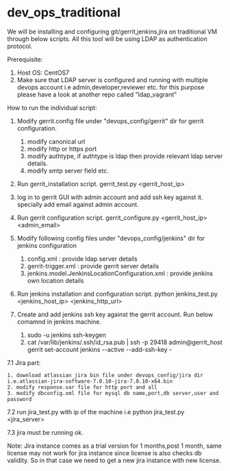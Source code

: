 # dev_ops_traditional

We will be installing and configuring git/gerrit,jenkins,jira on traditional VM through below scripts.
All this tool will be using LDAP as authentication protocol.

Prerequisite: 

1.  Host OS: CentOS7
2.  Make sure that LDAP server is configured and running with multiple devops account i.e
  admin,developer,reviewer etc. for this purpose please have a look at another repo called "ldap_vagrant"

How to run the individual script:

1.  Modify gerrit.config file under "devops_config/gerrit" dir for gerrit configuration.
    1.  modify canonical url
    2.  modify http or https port
    3.  modify authtype, if authtype is ldap then provide relevant ldap server details.
    4.  modify smtp server field etc.
    
2.  Run gerrit_installation script.
    gerrit_test.py  <gerrit_host_ip>

2.  log in to gerrit GUI with admin account and add ssh key against it.
    specially add email against admin account.
 
3.  Run gerrit configuration script.
    gerrit_configure.py <gerrit_host_ip> <admin> <admin_email>

4.  Modify following config files under "devops_config/jenkins" dir for jenkins configuration
    1.  config.xml : provide ldap server details
    2.  gerrit-trigger.xml : provide gerrit server details
    3.  jenkins.model.JenkinsLocationConfiguration.xml : provide jenkins own location details
    
5.  Run jenkins installation and configuration script.
    python jenkins_test.py <jenkins_host_ip> <jenkins_http_url>
6.  Create and add jenkins ssh key against the gerrit account. Run below comamnd in jenkins machine.
    1.  sudo -u jenkins ssh-keygen
    2.  cat /var/lib/jenkins/.ssh/id_rsa.pub | ssh -p 29418 admin@gerrit_host gerrit set-account jenkins --active --add-ssh-key -

7.1  Jira part:

    1. download atlassian jira bin file under devops_config/jira dir i.e.atlassian-jira-software-7.0.10-jira-7.0.10-x64.bin
    2. modify response.var file for http port and all
    3. modify dbconfig.xml file for mysql db name,port,db server,user and password
    
7.2 run jira_test.py with ip of the machine i.e python jira_test.py <jira_server>

7.3 jira must be running ok.

Note: Jira instance comes as a trial version for 1 months,post 1 month, same license may not work for jira instance since license is also checks db validity. So in that case we need to get a new jira instance with new license.
